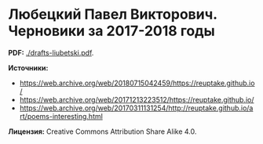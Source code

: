 # Любецкий Павел Викторович. Черновики за 2017-2018 годы

__PDF:__ [./drafts-liubetski.pdf](drafts-liubetski.pdf).

__Источники:__

- <https://web.archive.org/web/20180715042459/https://reuptake.github.io/>
- <https://web.archive.org/web/20171213223512/https://reuptake.github.io/>
- <https://web.archive.org/web/20170311131254/http://reuptake.github.io/art/poems-interesting.html>

__Лицензия:__ Creative Commons Attribution Share Alike 4.0.
